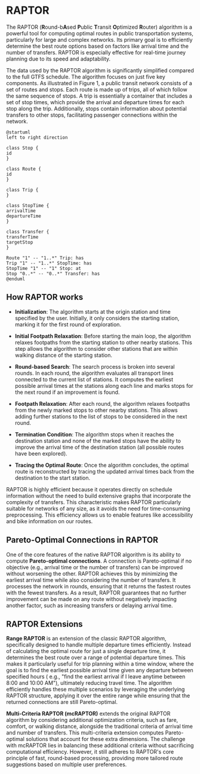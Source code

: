 # RAPTOR

The RAPTOR (**R**ound-b**A**sed **P**ublic **T**ransit **O**ptimized **R**outer) algorithm is a powerful tool for
computing optimal routes in public transportation systems, particularly for large and complex networks. Its primary goal
is to efficiently determine the best route options based on factors like arrival time and the number of transfers.
RAPTOR is especially effective for real-time journey planning due to its speed and adaptability.

The data used by the RAPTOR algorithm is significantly simplified compared to the full GTFS schedule. The algorithm
focuses on just five key components. As illustrated in Figure 1, a public transit network consists of a set of routes
and stops. Each route is made up of trips, all of which follow the same sequence of stops. A trip is essentially a
container that includes a set of stop times, which provide the arrival and departure times for each stop along the trip.
Additionally, stops contain information about potential transfers to other stops, facilitating passenger connections
within the network.

```plantuml
@startuml
left to right direction

class Stop {
id
}

class Route {
id
}

class Trip {
}

class StopTime {
arrivalTime
departureTime
}

class Transfer {
transferTime
targetStop
}

Route "1" -- "1..*" Trip: has
Trip "1" -- "1..*" StopTime: has
StopTime "1" -- "1" Stop: at
Stop "0..*" -- "0..*" Transfer: has
@enduml
```

## How RAPTOR works

- **Initialization**: The algorithm starts at the origin station and time specified by the user. Initially, it only
  considers the starting station, marking it for the first round of exploration.

- **Initial Footpath Relaxation**: Before starting the main loop, the algorithm relaxes footpaths from the starting
  station to other nearby stations. This step allows the algorithm to consider other stations that are within walking
  distance of the starting station.

- **Round-based Search**: The search process is broken into several rounds. In each round, the algorithm evaluates all
  transport lines connected to the current list of stations. It computes the earliest possible arrival times at the
  stations along each line and marks stops for the next round if an improvement is found.

- **Footpath Relaxation**: After each round, the algorithm relaxes footpaths from the newly marked stops to other nearby
  stations. This allows adding further stations to the list of stops to be considered in the next round.

- **Termination Condition**: The algorithm stops when it reaches the destination station and none of the marked stops
  have the ability to improve the arrival time of the destination station (all possible routes have been explored).

- **Tracing the Optimal Route**: Once the algorithm concludes, the optimal route is reconstructed by tracing the updated
  arrival times back from the destination to the start station.

RAPTOR is highly efficient because it operates directly on schedule information without the need to build extensive
graphs that incorporate the complexity of transfers. This characteristic makes RAPTOR particularly suitable for networks
of any size, as it avoids the need for time-consuming preprocessing. This efficiency allows us to enable features like
accessibility and bike information on our routes.

## Pareto-Optimal Connections in RAPTOR

One of the core features of the native RAPTOR algorithm is its ability to compute **Pareto-optimal connections**. A
connection is Pareto-optimal if no objective (e.g., arrival time or the number of transfers) can be improved without
worsening the other. RAPTOR achieves this by minimizing the earliest arrival time while also considering the number of
transfers. It processes the network in rounds, ensuring that it returns the fastest routes with the fewest transfers. As
a result, RAPTOR guarantees that no further improvement can be made on any route without negatively impacting another
factor, such as increasing transfers or delaying arrival time.

## RAPTOR Extensions

**Range RAPTOR** is an extension of the classic RAPTOR algorithm, specifically designed to handle multiple departure
times efficiently. Instead of calculating the optimal route for just a single departure time, it determines the best
route over a range of potential departure times. This makes it particularly useful for trip planning within a time
window, where the goal is to find the earliest possible arrival time given any departure between specified hours (
e.g., "find the earliest arrival if I leave anytime between 8:00 and 10:00 AM"), ultimately reducing travel time. The
algorithm efficiently handles these multiple scenarios by leveraging the underlying RAPTOR structure, applying it over
the entire range while ensuring that the returned connections are still Pareto-optimal.

**Multi-Criteria RAPTOR (mcRAPTOR)** extends the original RAPTOR algorithm by considering additional optimization
criteria, such as fare, comfort, or walking distance, alongside the traditional criteria of arrival time and number of
transfers. This multi-criteria extension computes Pareto-optimal solutions that account for these extra dimensions. The
challenge with mcRAPTOR lies in balancing these additional criteria without sacrificing computational efficiency.
However, it still adheres to RAPTOR's core principle of fast, round-based processing, providing more tailored route
suggestions based on multiple user preferences.
